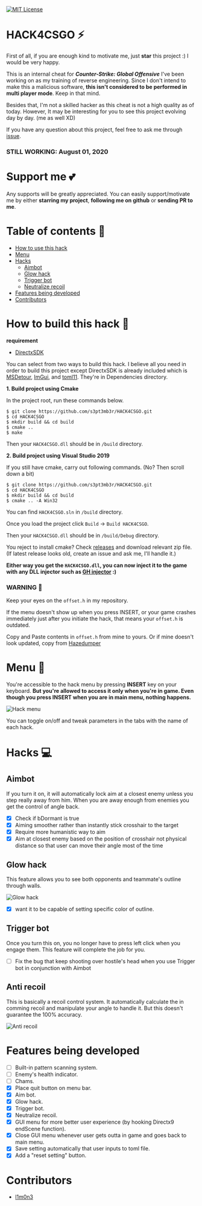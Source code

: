 [![MIT License](http://img.shields.io/badge/license-MIT-blue.svg?style=flat)](LICENSE)
# HACK4CSGO :zap:
First of all, if you are enough kind to motivate me, just **star** this project :) I would be very happy.

This is an internal cheat for **_Counter-Strike: Global Offensive_** I've been working on as my training of reverse engineering.
Since I don't intend to make this a malicious software, **this isn't considered to be performed in multi player mode**. Keep in that mind.

Besides that, I'm not a skilled hacker as this cheat is not a high quality as of today. However, It may be interesting for you to see this project evolving day by day. (me as well XD)

If you have any question about this project, feel free to ask me through [issue](https://github.com/s3pt3mb3r/HACK4CSGO/issues).

### STILL WORKING: August 01, 2020

# Support me :two_hearts:
Any supports will be greatly appreciated. 
You can easily support/motivate me by either **starring my project**, **following me on github** or **sending PR to me**.

# Table of contents :pushpin:

- [How to use this hack](#how-to-use-this-hack-key)
- [Menu](#menu-green_book)
- [Hacks](#hacks)
    - [Aimbot](#aimbot)
    - [Glow hack](#glow-hack)
    - [Trigger bot](#trigger-bot)
    - [Neutralize recoil](#neutralize-recoil)
- [Features being developed](#features-being-developed)
- [Contributors](#contributors)


# How to build this hack :syringe:

**requirement**
- [DirectxSDK](https://www.microsoft.com/en-au/download/details.aspx?id=6812)

You can select from two ways to build this hack.
I believe all you need in order to build this project except DirectxSDK is already included which is [MSDetour](https://github.com/microsoft/Detours), [ImGui](https://github.com/ocornut/imgui), and [toml11](https://github.com/ToruNiina/toml11).
They're in Dependencies directory.

**1. Build project using Cmake**

In the project root, run these commands below.
```
$ git clone https://github.com/s3pt3mb3r/HACK4CSGO.git
$ cd HACK4CSGO
$ mkdir build && cd build
$ cmake ..
$ make
```

Then your `HACK4CSGO.dll` should be in `/build` directory.

**2. Build project using Visual Studio 2019**

If you still have cmake, carry out following commands. (No? Then scroll down a bit)

```
$ git clone https://github.com/s3pt3mb3r/HACK4CSGO.git
$ cd HACK4CSGO
$ mkdir build && cd build
$ cmake .. -A Win32
```

You can find `HACK4CSGO.sln` in `/build` directory.

Once you load the project click `Build` -> `Build HACK4CSGO`.

Then your `HACK4CSGO.dll` should be in `/build/Debug` directory.

You reject to install cmake? Check [releases](https://github.com/s3pt3mb3r/HACK4CSGO/releases) and download relevant zip file.
(If latest release looks old, create an issue and ask me, I'll handle it.)

**Either way you get the `HACK4CSGO.dll`, you can now inject it to the game with any DLL injector such as [GH injector](https://guidedhacking.com/resources/guided-hacking-dll-injector.4/) :)**

### WARNING :rotating_light:

Keep your eyes on the `offset.h` in my repository.

If the menu doesn't show up when you press INSERT, or your game crashes immediately just after you initiate the hack, that means your `offset.h` is outdated.

Copy and Paste contents in `offset.h` from mine to yours. Or if mine doesn't look updated, copy from [Hazedumper](https://github.com/frk1/hazedumper/blob/master/csgo.hpp)

# Menu :scroll:

You're accessible to the hack menu by pressing **INSERT** key on your keyboard.
**But you're allowed to access it only when you're in game. Even though you press INSERT when you are in main menu, nothing happens.**

![Hack menu](https://user-images.githubusercontent.com/33578715/89070761-09c39300-d3a8-11ea-9aac-18cf2749b622.gif)

You can toggle on/off and tweak parameters in the tabs with the name of each hack.

# Hacks :computer:

## Aimbot

If you turn it on, it will automatically lock aim at a closest enemy unless you step really away from him.
When you are away enough from enemies you get the control of angle back.

- [x] Check if bDormant is true
- [x] Aiming smoother rather than instantly stick crosshair to the target
- [x] Require more humanistic way to aim
- [x] Aim at closest enemy based on the position of crosshair not physical distance so that user can move their angle most of the time

## Glow hack

This feature allows you to see both opponents and teammate's outline through walls.

![Glow hack](https://user-images.githubusercontent.com/33578715/89087560-48b51100-d3c7-11ea-9ada-8ef04acfa52c.png)

- [x] want it to be capable of setting specific color of outline.

## Trigger bot

Once you turn this on, you no longer have to press left click when you engage them.
This feature will complete the job for you.

- [ ] Fix the bug that keep shooting over hostile's head when you use Trigger bot in conjunction with Aimbot

## Anti recoil

This is basically a recoil control system.
It automatically calculate the in comming recoil and manipulate your angle to handle it.
But this doesn't guarantee the 100% accuracy.

![Anti recoil](https://user-images.githubusercontent.com/33578715/89087634-769a5580-d3c7-11ea-83b1-dc31345e7424.png)

# Features being developed

- [ ] Built-in pattern scanning system.
- [ ] Enemy's health indicator.
- [ ] Chams.
- [x] Place quit button on menu bar.
- [x] Aim bot.
- [x] Glow hack.
- [x] Trigger bot.
- [x] Neutralize recoil.
- [x] GUI menu for more better user experience (by hooking Directx9 endScene function).
- [x] Close GUI menu whenever user gets outta in game and goes back to main menu.
- [x] Save setting automatically that user inputs to toml file.
- [x] Add a "reset setting" button.

# Contributors
- [l1m0n3](https://github.com/l1m0n3)